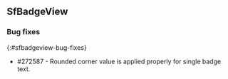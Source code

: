 ## SfBadgeView

### Bug fixes
{:#sfbadgeview-bug-fixes}

* \#272587 - Rounded corner value is applied properly for single badge text.